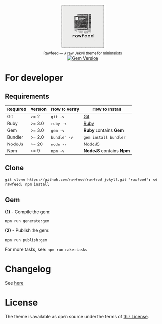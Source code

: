 <p align="center">
  <img src=".github/logo.png" alt="Rawfeed" width="150">
  <br>
  <small>Rawfeed — A raw Jekyll theme for minimalists</small>
  <br>
  <a href="https://badge.fury.io/rb/rawfeed"><img src="https://badge.fury.io/rb/rawfeed.svg?icon=si%3Arubygems" alt="Gem Version" height="18"></a>
</p>

# For developer

## Requirements

| Required | Version | How to verify | How to install                    |
| -------- | ------- | ------------- | --------------------------------- |
| Git      | >= 2    | `git -v`      | [Git](http://git-scm.com/)        |
| Ruby     | >= 3.0  | `ruby -v`     | [Ruby](https://www.ruby-lang.org) |
| Gem      | >= 3.0  | `gem -v`      | **Ruby** contains **Gem**         |
| Bundler  | >= 2.0  | `bundler -v`  | `gem install bundler`             |
| NodeJs   | >= 20   | `node -v`     | [NodeJS](https://nodejs.org)      |
| Npm      | >= 9    | `npm -v`      | **NodeJS** contains **Npm**       |


## Clone

```shell
git clone https://github.com/rawfeed/rawfeed-jekyll.git "rawfeed"; cd rawfeed; npm install
```

## Gem

**(1)** - Compile the gem:

```shell
npm run generate:gem
```

**(2)** - Publish the gem:

```shell
npm run publish:gem
```

For more tasks, see: `npm run rake:tasks`

# Changelog

See [here](https://rawfeed.github.io/rawfeed-jekyll/changelog/)

# License

The theme is available as open source under the terms of [this License](https://rawfeed.github.io/rawfeed-jekyll/license/).

